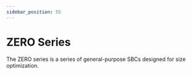 ```yaml
---
sidebar_position: 55
---
```


# ZERO Series

The ZERO series is a series of general-purpose SBCs designed for size optimization.

<DocCardList />
